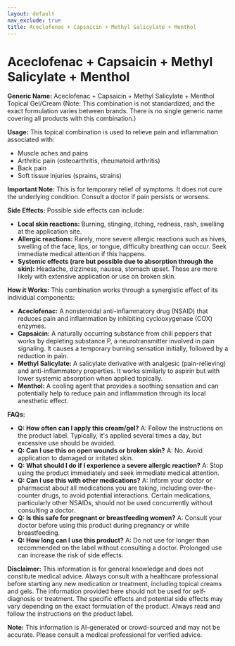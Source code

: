 ```yaml
---
layout: default
nav_exclude: true
title: Aceclofenac + Capsaicin + Methyl Salicylate + Menthol
---
```


# Aceclofenac + Capsaicin + Methyl Salicylate + Menthol

**Generic Name:** Aceclofenac + Capsaicin + Methyl Salicylate + Menthol Topical Gel/Cream (Note:  This combination is not standardized, and the exact formulation varies between brands.  There is no single generic name covering all products with this combination.)


**Usage:**  This topical combination is used to relieve pain and inflammation associated with:

* Muscle aches and pains
* Arthritic pain (osteoarthritis, rheumatoid arthritis)
* Back pain
* Soft tissue injuries (sprains, strains)

**Important Note:** This is for temporary relief of symptoms. It does not cure the underlying condition.  Consult a doctor if pain persists or worsens.


**Side Effects:**  Possible side effects can include:

* **Local skin reactions:** Burning, stinging, itching, redness, rash, swelling at the application site.
* **Allergic reactions:**  Rarely, more severe allergic reactions such as hives, swelling of the face, lips, or tongue, difficulty breathing can occur. Seek immediate medical attention if this happens.
* **Systemic effects (rare but possible due to absorption through the skin):**  Headache, dizziness, nausea, stomach upset. These are more likely with extensive application or use on broken skin.

**How it Works:**  This combination works through a synergistic effect of its individual components:

* **Aceclofenac:** A nonsteroidal anti-inflammatory drug (NSAID) that reduces pain and inflammation by inhibiting cyclooxygenase (COX) enzymes.
* **Capsaicin:** A naturally occurring substance from chili peppers that works by depleting substance P, a neurotransmitter involved in pain signaling.  It causes a temporary burning sensation initially, followed by a reduction in pain.
* **Methyl Salicylate:**  A salicylate derivative with analgesic (pain-relieving) and anti-inflammatory properties. It works similarly to aspirin but with lower systemic absorption when applied topically.
* **Menthol:** A cooling agent that provides a soothing sensation and can potentially help to reduce pain and inflammation through its local anesthetic effect.


**FAQs:**

* **Q: How often can I apply this cream/gel?**  A: Follow the instructions on the product label.  Typically, it's applied several times a day, but excessive use should be avoided.
* **Q: Can I use this on open wounds or broken skin?** A: No. Avoid application to damaged or irritated skin.
* **Q: What should I do if I experience a severe allergic reaction?** A: Stop using the product immediately and seek immediate medical attention.
* **Q: Can I use this with other medications?** A:  Inform your doctor or pharmacist about all medications you are taking, including over-the-counter drugs, to avoid potential interactions.  Certain medications, particularly other NSAIDs, should not be used concurrently without consulting a doctor.
* **Q: Is this safe for pregnant or breastfeeding women?** A:  Consult your doctor before using this product during pregnancy or while breastfeeding.
* **Q: How long can I use this product?** A:  Do not use for longer than recommended on the label without consulting a doctor. Prolonged use can increase the risk of side effects.


**Disclaimer:** This information is for general knowledge and does not constitute medical advice.  Always consult with a healthcare professional before starting any new medication or treatment, including topical creams and gels.  The information provided here should not be used for self-diagnosis or treatment.  The specific effects and potential side effects may vary depending on the exact formulation of the product. Always read and follow the instructions on the product label.


**Note:** This information is AI-generated or crowd-sourced and may not be accurate. Please consult a medical professional for verified advice.